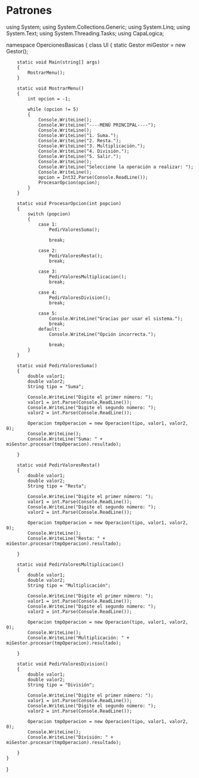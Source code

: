 # Patrones

using System;
using System.Collections.Generic;
using System.Linq;
using System.Text;
using System.Threading.Tasks;
using CapaLogica;

namespace OpercionesBasicas
{
    class UI
    {
        static Gestor miGestor = new Gestor();

        static void Main(string[] args)
        {
            MostrarMenu();
        }

        static void MostrarMenu()
        {
            int opcion = -1;

            while (opcion != 5)
            {
                Console.WriteLine();
                Console.WriteLine("----MENÚ PRINCIPAL----");
                Console.WriteLine();
                Console.WriteLine("1. Suma.");
                Console.WriteLine("2. Resta.");
                Console.WriteLine("3. Multiplicación.");
                Console.WriteLine("4. División.");
                Console.WriteLine("5. Salir.");
                Console.WriteLine();
                Console.WriteLine("Seleccione la operación a realizar: ");
                Console.WriteLine();
                opcion = Int32.Parse(Console.ReadLine());
                ProcesarOpcion(opcion);
            }            
        }

        static void ProcesarOpcion(int popcion)
        {
            switch (popcion)
            {
                case 1:
                    PedirValoresSuma();
                   
                    break;

                case 2:
                    PedirValoresResta();
                    break;

                case 3:
                    PedirValoresMultiplicacion();
                    break;

                case 4:
                    PedirValoresDivision();
                    break;

                case 5:
                    Console.WriteLine("Gracias por usar el sistema.");
                    break;
                default:
                    Console.WriteLine("Opción incorrecta.");
                   
                    break;
            }
        }

        static void PedirValoresSuma()
        {
            double valor1;
            double valor2;
            String tipo = "Suma";

            Console.WriteLine("Digite el primer número: ");
            valor1 = int.Parse(Console.ReadLine());
            Console.WriteLine("Digite el segundo número: ");
            valor2 = int.Parse(Console.ReadLine());

            Operacion tmpOperacion = new Operacion(tipo, valor1, valor2, 0);
            Console.WriteLine();
            Console.WriteLine("Suma: " + miGestor.procesar(tmpOperacion).resultado);
           
        }

        static void PedirValoresResta()
        {
            double valor1;
            double valor2;
            String tipo = "Resta";

            Console.WriteLine("Digite el primer número: ");
            valor1 = int.Parse(Console.ReadLine());
            Console.WriteLine("Digite el segundo número: ");
            valor2 = int.Parse(Console.ReadLine());

            Operacion tmpOperacion = new Operacion(tipo, valor1, valor2, 0);
            Console.WriteLine();
            Console.WriteLine("Resta: " + miGestor.procesar(tmpOperacion).resultado);
            
        }

        static void PedirValoresMultiplicacion()
        {
            double valor1;
            double valor2;
            String tipo = "Multiplicación";

            Console.WriteLine("Digite el primer número: ");
            valor1 = int.Parse(Console.ReadLine());
            Console.WriteLine("Digite el segundo número: ");
            valor2 = int.Parse(Console.ReadLine());

            Operacion tmpOperacion = new Operacion(tipo, valor1, valor2, 0);
            Console.WriteLine();
            Console.WriteLine("Multiplicación: " + miGestor.procesar(tmpOperacion).resultado);
           
        }

        static void PedirValoresDivision()
        {
            double valor1;
            double valor2;
            String tipo = "División";

            Console.WriteLine("Digite el primer número: ");
            valor1 = int.Parse(Console.ReadLine());
            Console.WriteLine("Digite el segundo número: ");
            valor2 = int.Parse(Console.ReadLine());

            Operacion tmpOperacion = new Operacion(tipo, valor1, valor2, 0);
            Console.WriteLine();
            Console.WriteLine("División: " + miGestor.procesar(tmpOperacion).resultado);
           
        }
    }


}

